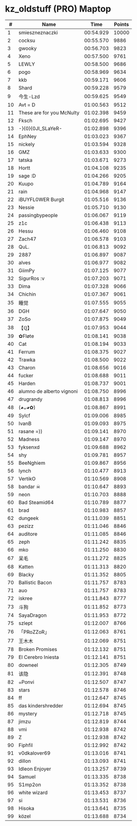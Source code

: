 # kz_oldstuff (PRO) Maptop

|  # | Name | Time | Points |
|-------------- | -------------- | -------------- | -------------- | 
| 1 | smieszneznaczki | 00:54.929 | 10000 | 
| 2 | cocksu | 00:55.570 | 9886 | 
| 3 | gwooky | 00:56.703 | 9823 | 
| 4 | Xeno | 00:57.500 | 9761 | 
| 5 | LEWLY | 00:58.500 | 9686 | 
| 6 | pogo | 00:58.969 | 9634 | 
| 7 | kkb | 00:59.171 | 9606 | 
| 8 | Shard | 00:59.228 | 9579 | 
| 9 | 今生-Lzd | 00:59.625 | 9549 | 
| 10 | Avt = D | 01:00.563 | 9512 | 
| 11 | These are for you McNulty | 01:02.398 | 9459 | 
| 12 | Fksch | 01:02.695 | 9427 | 
| 13 | -}{0}{0JI_SLaYeR- | 01:02.898 | 9396 | 
| 14 | EphNey | 01:03.023 | 9367 | 
| 15 | nickely | 01:03.594 | 9328 | 
| 16 | GMZ | 01:03.633 | 9300 | 
| 17 | tatska | 01:03.671 | 9273 | 
| 18 | Hortt | 01:04.108 | 9235 | 
| 19 | sage :D | 01:04.266 | 9205 | 
| 20 | Kuupo | 01:04.789 | 9164 | 
| 21 | rain | 01:04.968 | 9147 | 
| 22 | iBUYFL0WER Burgit | 01:05.516 | 9136 | 
| 23 | Nessie | 01:05.710 | 9130 | 
| 24 | passingbypeople | 01:06.067 | 9119 | 
| 25 | z1c | 01:06.438 | 9113 | 
| 26 | Hessu | 01:06.460 | 9108 | 
| 27 | Zach47 | 01:06.578 | 9103 | 
| 28 | QuL. | 01:06.813 | 9092 | 
| 29 | 2887 | 01:06.897 | 9087 | 
| 30 | alves | 01:06.977 | 9082 | 
| 31 | GiimPy | 01:07.125 | 9077 | 
| 32 | SigurRos :v | 01:07.203 | 9071 | 
| 33 | Dima | 01:07.328 | 9066 | 
| 34 | Chichin | 01:07.367 | 9061 | 
| 35 | 睡觉 | 01:07.555 | 9055 | 
| 36 | DGH | 01:07.647 | 9050 | 
| 37 | ZoSo | 01:07.875 | 9049 | 
| 38 | 【ℚ】 | 01:07.953 | 9044 | 
| 39 | ✿Fløte | 01:08.141 | 9038 | 
| 40 | Cat | 01:08.194 | 9033 | 
| 41 | Ferrum | 01:08.375 | 9027 | 
| 42 | Trawka | 01:08.500 | 9022 | 
| 43 | Charon | 01:08.656 | 9016 | 
| 44 | fucker | 01:08.688 | 9011 | 
| 45 | Harden | 01:08.737 | 9001 | 
| 46 | alumno de alberto vignoni | 01:08.750 | 8996 | 
| 47 | drugrandy | 01:08.813 | 8996 | 
| 48 | (◕ᴗ◕✿) | 01:08.867 | 8991 | 
| 49 | Sylcf | 01:09.006 | 8985 | 
| 50 | IvanB | 01:09.093 | 8975 | 
| 51 | rasane =)) | 01:09.141 | 8970 | 
| 52 | Madness | 01:09.147 | 8970 | 
| 53 | fyksenxd | 01:09.688 | 8962 | 
| 54 | shy | 01:09.781 | 8957 | 
| 55 | BeeNghiem | 01:09.867 | 8956 | 
| 56 | lynch | 01:10.477 | 8913 | 
| 57 | VertikO | 01:10.569 | 8908 | 
| 58 | bandar ☠ | 01:10.647 | 8893 | 
| 59 | neon | 01:10.703 | 8888 | 
| 60 | Bad Steamid64 | 01:10.789 | 8877 | 
| 61 | brad | 01:10.983 | 8857 | 
| 62 | dungeek | 01:11.039 | 8851 | 
| 63 | pezizz | 01:11.046 | 8846 | 
| 64 | auditore | 01:11.085 | 8846 | 
| 65 | zeph | 01:11.242 | 8835 | 
| 66 | mko | 01:11.250 | 8830 | 
| 67 | 呆毛 | 01:11.272 | 8825 | 
| 68 | Katten | 01:11.313 | 8820 | 
| 69 | Blacky | 01:11.352 | 8805 | 
| 70 | Ballistic Bacon | 01:11.757 | 8783 | 
| 71 | auo | 01:11.757 | 8783 | 
| 72 | iskree | 01:11.843 | 8777 | 
| 73 | 斗狗 | 01:11.852 | 8773 | 
| 74 | SayaDragon | 01:11.953 | 8772 | 
| 75 | szlept | 01:12.007 | 8766 | 
| 76 | 「PRoZZoR」 | 01:12.063 | 8761 | 
| 77 | 王木木 | 01:12.069 | 8751 | 
| 78 | Broken Promises | 01:12.132 | 8751 | 
| 79 | El Cerebro Iniesta | 01:12.141 | 8751 | 
| 80 | downeel | 01:12.305 | 8749 | 
| 81 | 该隐 | 01:12.391 | 8748 | 
| 82 | ๑Ponvi | 01:12.507 | 8747 | 
| 83 | stars | 01:12.578 | 8746 | 
| 84 | ff | 01:12.647 | 8745 | 
| 85 | das kindershredder | 01:12.694 | 8745 | 
| 86 | mystery | 01:12.718 | 8745 | 
| 87 | jimzu | 01:12.819 | 8744 | 
| 88 | vmi | 01:12.938 | 8742 | 
| 89 | Z | 01:12.938 | 8742 | 
| 90 | Fiphfil | 01:12.992 | 8742 | 
| 91 | v0dkalover69 | 01:13.016 | 8741 | 
| 92 | dillon | 01:13.093 | 8741 | 
| 93 | Idleon Enjoyer | 01:13.257 | 8739 | 
| 94 | Samuel | 01:13.335 | 8738 | 
| 95 | S1mp2on | 01:13.352 | 8738 | 
| 96 | white wizard | 01:13.453 | 8737 | 
| 97 | si | 01:13.531 | 8736 | 
| 98 | Hisoka | 01:13.641 | 8735 | 
| 99 | közel | 01:13.688 | 8734 | 

